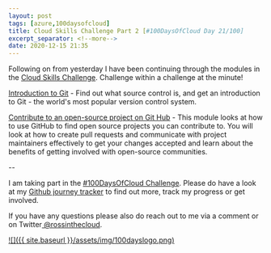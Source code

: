 ```yaml
---
layout: post
tags: [azure,100daysofcloud]
title: Cloud Skills Challenge Part 2 [#100DaysOfCloud Day 21/100] 
excerpt_separator: <!--more-->
date: 2020-12-15 21:35
---
```

Following on from yesterday I have been continuing through the modules in the <a href="https://aka.ms/challenge/waug" target="_blank">Cloud Skills Challenge</a>. Challenge within a challenge at the minute!

<a href="https://docs.microsoft.com/en-us/learn/modules/intro-to-git/" target="_blank">Introduction to Git</a> - Find out what source control is, and get an introduction to Git - the world's most popular version control system.

<a href="https://docs.microsoft.com/en-us/learn/modules/contribute-open-source/" target="_blank">Contribute to an open-source project on Git Hub</a> - This module looks at how to use GitHub to find open source projects you can contribute to. You will look at how to create pull requests and communicate with project maintainers effectively to get your changes accepted and learn about the benefits of getting involved with open-source communities.

--

I am taking part in the <a href="https://100daysofcloud.com/" target="_blank">#100DaysOfCloud Challenge</a>. Please do have a look at my <a href="https://github.com/rossinthecloud/100DaysOfCloud" target="_blank">Github journey tracker</a> to find out more, track my progress or get involved.

If you have any questions please also do reach out to me via a comment or on Twitter<a href="https://www.twitter.com/rossinthecloud" target="_blank"> @rossinthecloud</a>.

<a href="https://github.com/rossinthecloud/100DaysOfCloud" target="_blank">![]({{ site.baseurl }}/assets/img/100dayslogo.png)</a>

